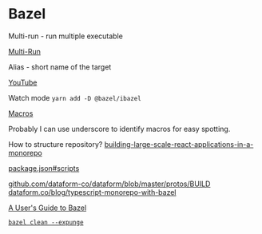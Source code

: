# Bazel

Multi-run - run multiple executable

[Multi-Run](https://github.com/atlassian/bazel-tools/tree/master/multirun)

Alias - short name of the target

[YouTube](https://youtu.be/1KbfkOWO-DY?t=3125)

Watch mode `yarn add -D @bazel/ibazel`

[Macros](https://youtu.be/1KbfkOWO-DY?t=3793)

Probably I can use underscore to identify macros for easy spotting.

How to structure repository?
[building-large-scale-react-applications-in-a-monorepo](https://medium.com/@luisvieira_gmr/building-large-scale-react-applications-in-a-monorepo-91cd4637c131)

[package.json#scripts](https://docs.bazel.build/versions/master/build-javascript.html#step-4-linting)

[github.com/dataform-co/dataform/blob/master/protos/BUILD](https://github.com/dataform-co/dataform/blob/master/protos/BUILD)
[dataform.co/blog/typescript-monorepo-with-bazel](https://dataform.co/blog/typescript-monorepo-with-bazel)

[A User's Guide to Bazel](http://gensoft.pasteur.fr/docs/bazel/0.3.0/bazel-user-manual.html)

[`bazel clean --expunge`](https://github.com/bazelbuild/rules_nodejs/issues/1220#issuecomment-537106667)
